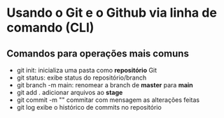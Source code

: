 # Usando o Git e o Github via linha de comando (CLI)

## Comandos para operações mais comuns

- git init:                 inicializa uma pasta como **repositório** Git
- git status:               exibe status do repositório/branch
- git branch -m main:       renomear a branch de **master** para **main**
- git add .                 adicionar arquivos ao **stage**
- git commit -m ""          commitar com mensagem as alterações feitas
- git log                   exibe o histórico de commits no repositório